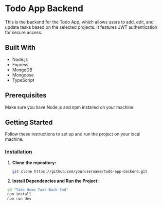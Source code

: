 # Todo App Backend

This is the backend for the Todo App, which allows users to add, edit, and update tasks based on the selected projects. It features JWT authentication for secure access.

## Built With

- Node.js
- Express
- MongoDB
- Mongoose
- TypeScript

## Prerequisites

Make sure you have Node.js and npm installed on your machine.

## Getting Started

Follow these instructions to set up and run the project on your local machine.

### Installation

1. **Clone the repository:**

   ```sh
   git clone https://github.com/yourusername/todo-app-backend.git
 2. **Install Dependencies and Run the Project:**

   ```sh
    cd "Take Home Task Back End"
    npm install
    npm run dev
    

